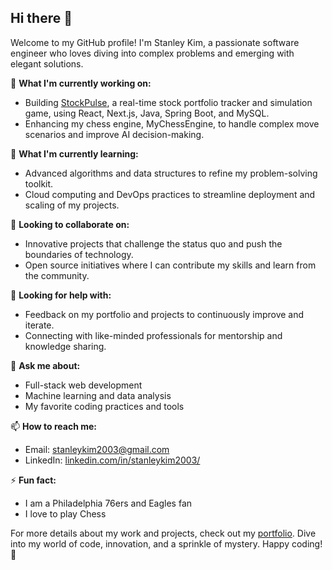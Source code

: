## Hi there 👋

Welcome to my GitHub profile! I'm Stanley Kim, a passionate software engineer who loves diving into complex problems and emerging with elegant solutions.

🔭 **What I'm currently working on:**
- Building [StockPulse](https://stanleytk.github.io/StockPulse/), a real-time stock portfolio tracker and simulation game, using React, Next.js, Java, Spring Boot, and MySQL.
- Enhancing my chess engine, MyChessEngine, to handle complex move scenarios and improve AI decision-making.

🌱 **What I'm currently learning:**
- Advanced algorithms and data structures to refine my problem-solving toolkit.
- Cloud computing and DevOps practices to streamline deployment and scaling of my projects.

👯 **Looking to collaborate on:**
- Innovative projects that challenge the status quo and push the boundaries of technology.
- Open source initiatives where I can contribute my skills and learn from the community.

🤔 **Looking for help with:**
- Feedback on my portfolio and projects to continuously improve and iterate.
- Connecting with like-minded professionals for mentorship and knowledge sharing.

💬 **Ask me about:**
- Full-stack web development
- Machine learning and data analysis
- My favorite coding practices and tools

📫 **How to reach me:**
- Email: [stanleykim2003@gmail.com](mailto:stanleykim2003@gmail.com)
- LinkedIn: [linkedin.com/in/stanleykim2003/](https://www.linkedin.com/in/stanleykim2003/)

⚡ **Fun fact:**
- I am a Philadelphia 76ers and Eagles fan
- I love to play Chess

For more details about my work and projects, check out my [portfolio](https://stanleytk.github.io/Portfolio/). Dive into my world of code, innovation, and a sprinkle of mystery. Happy coding! 🚀
